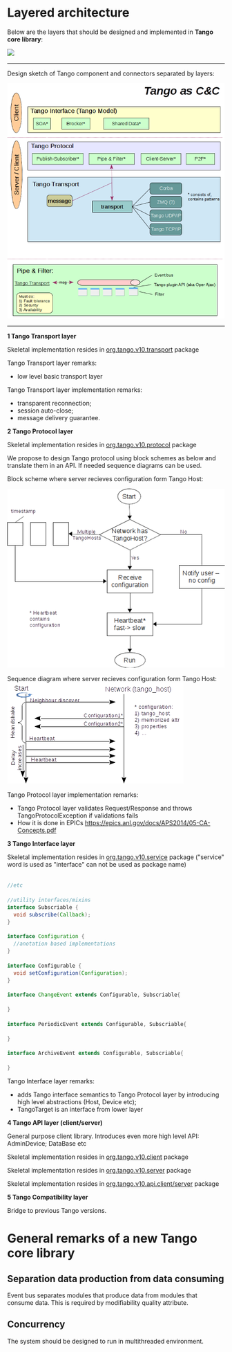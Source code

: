 # Layered architecture

Below are the layers that should be designed and implemented in **Tango core library**:

![](images/layers.png)

---


Design sketch of Tango component and connectors separated by layers:

![](images/Tango_as_CandC.png)

---


**1 Tango Transport layer**

Skeletal implementation resides in [org.tango.v10.transport](https://github.com/Ingvord/tango-v10-design-doc/tree/master/src/main/java/org/tango/v10/transport) package

Tango Transport layer remarks:

- low level basic transport layer

Tango Transport layer implementation remarks:

- transparent reconnection;
- session auto-close;
- message delivery guarantee.

**2 Tango Protocol layer**

Skeletal implementation resides in [org.tango.v10.protocol](https://github.com/Ingvord/tango-v10-design-doc/tree/master/src/main/java/org/tango/v10/protocol) package

We propose to design Tango protocol using block schemes as below and translate them in an API. If needed sequence diagrams can be used.

Block scheme where server recieves configuration form Tango Host:

![](images/server_start_block_sch.png)

Sequence diagram where server recieves configuration form Tango Host:
![](images/sequence_diagr_server_start.png)


Tango Protocol layer implementation remarks:

- Tango Protocol layer validates Request/Response and throws TangoProtocolException if validations fails
- How it is done in EPICs https://epics.anl.gov/docs/APS2014/05-CA-Concepts.pdf



**3 Tango Interface layer**

Skeletal implementation resides in [org.tango.v10.service](https://github.com/Ingvord/tango-v10-design-doc/tree/master/src/main/java/org/tango/v10/service) package  ("service" word is used as "interface" can not be used as package name)

```java

//etc

//utility interfaces/mixins
interface Subscriable {
  void subscribe(Callback);
}

interface Configuration {
  //anotation based implementations
}

interface Configurable {
  void setConfiguration(Configuration);
}

interface ChangeEvent extends Configurable, Subscriable{
  
}

interface PeriodicEvent extends Configurable, Subscriable{
  
}

interface ArchiveEvent extends Configurable, Subscriable{
  
}
```

Tango Interface layer remarks:

- adds Tango interface semantics to Tango Protocol layer by introducing high level abstractions (Host, Device etc);
- TangoTarget is an interface from lower layer


**4 Tango API layer (client/server)**

General purpose client library. Introduces even more high level API: AdminDevice; DataBase etc

Skeletal implementation resides in [org.tango.v10.client](https://github.com/Ingvord/tango-v10-design-doc/tree/master/src/main/java/org/tango/v10/client/event) package

Skeletal implementation resides in [org.tango.v10.server](https://github.com/Ingvord/tango-v10-design-doc/tree/master/src/main/java/org/tango/v10/server) package

Skeletal implementation resides in [org.tango.v10.api.client/server](https://github.com/Ingvord/tango-v10-design-doc/tree/master/src/main/java/org/tango/v10/api) package


**5 Tango Compatibility layer**

Bridge to previous Tango versions.


# General remarks of a new Tango core library

## Separation data production from data consuming
 
Event bus separates modules that produce data from modules that consume data. This is required by modifiability quality attribute.

## Concurrency

The system should be designed to run in multithreaded environment.
